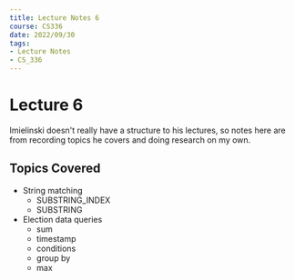 ```yaml
---
title: Lecture Notes 6
course: CS336
date: 2022/09/30
tags: 
- Lecture Notes
- CS_336
---
```


# Lecture 6
Imielinski doesn't really have a structure to his lectures, so notes here are from recording topics he covers and doing research on my own.

## Topics Covered
- String matching
	- SUBSTRING_INDEX
	- SUBSTRING
- Election data queries
	- sum
	- timestamp
	- conditions
	- group by
	- max